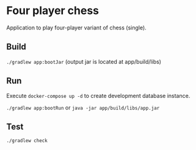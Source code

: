 # Four player chess
Application to play four-player variant of chess (single).

## Build
`./gradlew app:bootJar` (output jar is located at app/build/libs)

## Run
Execute `docker-compose up -d` to create development database instance.

`./gradlew app:bootRun` or `java -jar app/build/libs/app.jar`

## Test
`./gradlew check`